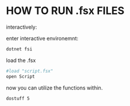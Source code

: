 # HOW TO RUN .fsx FILES

interactively:

enter interactive environemnt:

```bash
dotnet fsi
``` 

load the .fsx

```bash
#load "script.fsx"
open Script
```

now you can utilize the functions within.

```bash
dostuff 5
```
